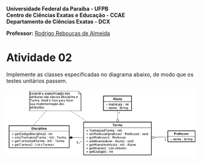 **Universidade Federal da Paraíba - UFPB** \
**Centro de Ciências Exatas e Educação - CCAE** \
**Departamento de Ciências Exatas - DCX**

**Professor:** [Rodrigo Rebouças de Almeida](http://rodrigor.dcx.ufpb.br)

# Atividade 02

Implemente as classes especificadas no diagrama abaixo, de modo que os testes unitários passem.

![diagrama](diagramaDisciplinaTurma.png)
